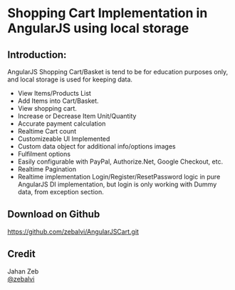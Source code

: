 Shopping Cart Implementation in AngularJS using local storage
======

Introduction:
-----------------------------------------------------------------

AngularJS Shopping Cart/Basket is tend to be for education purposes only, and local storage is used for keeping data.

<ul>
 <li>View Items/Products List</li>
  <li>Add Items into Cart/Basket.</li>
 <li>View shopping cart.</li>
 <li>Increase or Decrease Item Unit/Quantity</li>
 <li>Accurate payment calculation</li>
 <li>Realtime Cart count</li>
 <li>Customizeable UI Implemented</li>
 <li>Custom data object for additional info/options images</li>
 <li>Fulfilment options</li>
 <li>Easily configurable with PayPal, Authorize.Net, Google Checkout, etc.</li>
 <li>Realtime Pagination</li>
 <li>Realtime implementation Login/Register/ResetPassword logic in pure AngularJS DI implementation, but login is only working with Dummy data, from exception section.</li>
</ul>

Download on Github
------------------
https://github.com/zebalvi/AngularJSCart.git


Credit
------
Jahan Zeb <br />
<a href="http://www.twitter.com/zebalvi/">@zebalvi</a>
